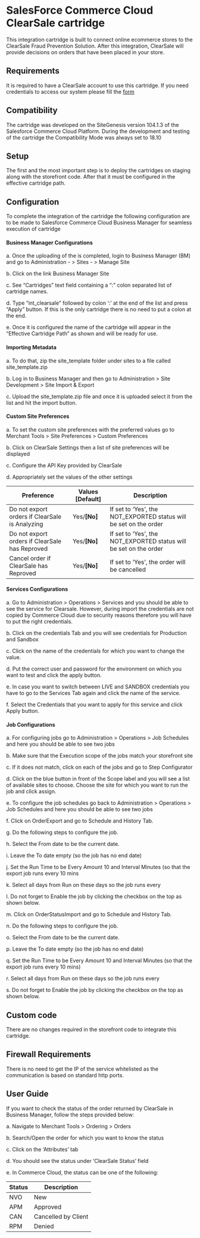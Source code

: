 # SalesForce Commerce Cloud ClearSale cartridge 
This integration cartridge is built to connect online ecommerce stores to the ClearSale Fraud Prevention Solution. 
After this integration, ClearSale will provide decisions on orders that have been placed in your store. 

 
## Requirements
It is required to have a ClearSale account to use this cartridge. 
If you need credentials to access our system please fill the [form](https://clear.sale/getstarted)

## Compatibility

The cartridge was developed on the SiteGenesis version 104.1.3 of the Salesforce Commerce Cloud Platform. 
During the development and testing of the cartridge the Compatibility Mode was always set to 18.10

## Setup

The first and the most important step is to deploy the cartridges on staging along with the storefront code. 
After that it must be configured in the effective cartridge path.

## Configuration

To complete the integration of the cartridge the following configuration are to be made to Salesforce Commerce Cloud Business Manager for seamless execution of cartridge

#### **Business Manager Configurations**

a.	Once the uploading of the is completed, login to Business Manager (BM) and go to Administration - > Sites - > Manage Site

b.	Click on the link Business Manager Site 

c.	See “Cartridges” text field containing a “:” colon separated list of cartridge names.

d.	Type “int_clearsale” followed by colon ‘:’ at the end of the list and press “Apply” button. If this is the only cartridge there is no need to put a colon at the end.

e.	Once it is configured the name of the cartridge will appear in the “Effective Cartridge Path” as shown and will be ready for use.

#### **Importing Metadata**

a.	To do that, zip the site_template folder under sites to a file called site_template.zip

b.	Log in to Business Manager and then go to Administration > Site Development > Site Import & Export

c.	Upload the site_template.zip file and once it is uploaded select it from the list and hit the import button.

#### **Custom Site Preferences**

a.	To set the custom site preferences with the preferred values go to Merchant Tools > Site Preferences > Custom Preferences 
 
b.	Click on ClearSale Settings then a list of site preferences will be displayed 

c.	Configure the API Key provided by ClearSale
 
d.	Appropriately set the values of the other settings


| Preference | Values [Default] | Description |
| ---------- | ------ | ----------- |
|Do not export orders if ClearSale is Analyzing |   Yes/**[No]** | If set to ‘Yes’, the NOT_EXPORTED status will be set on the order | 
|Do not export orders if ClearSale has Reproved  | Yes/**[No]**	| If set to ‘Yes’, the NOT_EXPORTED status will be set on the order |
|Cancel order if ClearSale has Reproved | Yes/**[No]** |	If set to ‘Yes’, the order will be cancelled| 

 
#### **Services Configurations**

a.	Go to Administration > Operations > Services and you should be able to see the service for Clearsale. However, during import the credentials are not copied by Commerce Cloud due to security reasons therefore you will have to put the right credentials.
 
b.	Click on the credentials Tab and you will see credentials for Production and Sandbox
 
c.	Click on the name of the credentials for which you want to change the value.

d.	Put the correct user and password for the environment on which you want to test and click the apply button.
 
e.	In case you want to switch between LIVE and SANDBOX credentials you have to go to the Services Tab again and click the name of the service.

f.	Select the Credentials that you want to apply for this service and click Apply button.

#### **Job Configurations**

a.	For configuring jobs go to Administration > Operations > Job Schedules and here you should be able to see two jobs
 
b.	Make sure that the Execution scope of the jobs match your storefront site 

c.	If it does not match, click on each of the jobs and go to Step Configurator
 
d.	Click on the blue button in front of the Scope label and you will see a list of available sites to choose. Choose the site for which you want to run the job and click assign.
 
e.	To configure the job schedules go back to Administration > Operations > Job Schedules and here you should be able to see two jobs
 
f.	Click on OrderExport and go to Schedule and History Tab.  

g.	Do the following steps to configure the job.

h.	Select the From date to be the current date.

i.	Leave the To date empty (so the job has no end date)

j.	Set the Run Time to be Every Amount 10 and Interval Minutes (so that the export job runs every 10 mins

k.	Select all days from Run on these days so the job runs every

l.	Do not forget to Enable the job by clicking the checkbox on the top as shown below.
 
m.	Click on OrderStatusImport and go to Schedule and History Tab.  

n.	Do the following steps to configure the job.

o.	Select the From date to be the current date.

p.	Leave the To date empty (so the job has no end date)

q.	Set the Run Time to be Every Amount 10 and Interval Minutes (so that the export job runs every 10 mins)

r.	Select all days from Run on these days so the job runs every

s.	Do not forget to Enable the job by clicking the checkbox on the top as shown below.

## Custom code

There are no changes required in the storefront code to integrate this cartridge.

## Firewall Requirements

There is no need to get the IP of the service whitelisted as the communication is based on standard http ports.

## User Guide

If you want to check the status of the order returned by ClearSale in Business Manager, follow the steps provided below:

a.	Navigate to  Merchant Tools > Ordering > Orders 

b.	Search/Open the order for which you want to know the status

c.	Click on the ‘Attributes’ tab

d.	You should see the status under ‘ClearSale Status’ field 

e.	In Commerce Cloud, the status can be one of the following: 

| Status | Description |
| ------ | ----------- |
| NVO | New |
| APM | Approved |
| CAN | Cancelled by Client |
| RPM | Denied |

